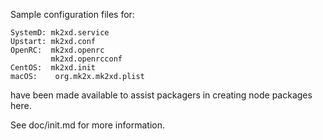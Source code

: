 Sample configuration files for:
```
SystemD: mk2xd.service
Upstart: mk2xd.conf
OpenRC:  mk2xd.openrc
         mk2xd.openrcconf
CentOS:  mk2xd.init
macOS:    org.mk2x.mk2xd.plist
```
have been made available to assist packagers in creating node packages here.

See doc/init.md for more information.
